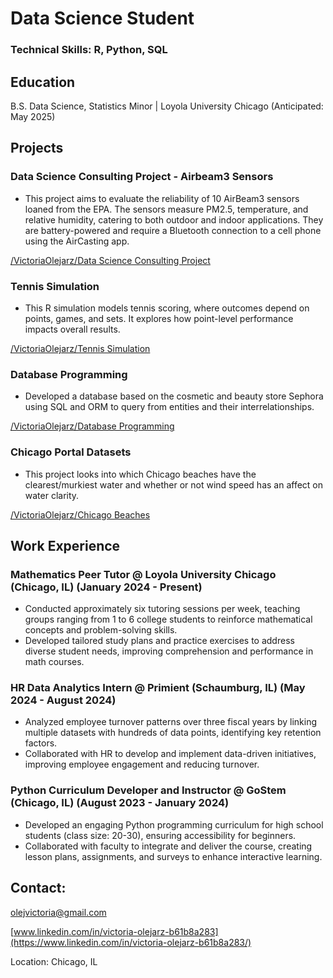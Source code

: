 # Data Science Student


### Technical Skills: R, Python, SQL


## Education
B.S. Data Science, Statistics Minor | Loyola University Chicago (Anticipated: May 2025)

## Projects

### Data Science Consulting Project - Airbeam3 Sensors
- This project aims to evaluate the reliability of 10 AirBeam3 sensors loaned from the EPA. The sensors measure PM2.5, temperature, and relative humidity, catering to both outdoor and indoor applications. They are battery-powered and require a Bluetooth connection to a cell phone using the AirCasting app.

[/VictoriaOlejarz/Data Science Consulting Project](https://github.com/VictoriaOlejarz/Data-science-consulting)


### Tennis Simulation
- This R simulation models tennis scoring, where outcomes depend on points, games, and sets. It explores how point-level performance impacts overall results.

[/VictoriaOlejarz/Tennis Simulation](https://github.com/VictoriaOlejarz/Tennis)


### Database Programming
- Developed a database based on the cosmetic and beauty store Sephora using SQL and ORM to query from entities and their interrelationships.

[/VictoriaOlejarz/Database Programming](https://github.com/VictoriaOlejarz/Database-Programming)

### Chicago Portal Datasets
- This project looks into which Chicago beaches have the clearest/murkiest water and whether or not wind speed has an affect on water clarity.

[/VictoriaOlejarz/Chicago Beaches](https://github.com/VictoriaOlejarz/Chicago-Beaches)


## Work Experience

### Mathematics Peer Tutor @ Loyola University Chicago (Chicago, IL) (January 2024 - Present)
- Conducted approximately six tutoring sessions per week, teaching groups ranging from 1 to 6 college
students to reinforce mathematical concepts and problem-solving skills.
- Developed tailored study plans and practice exercises to address diverse student needs, improving
comprehension and performance in math courses.

### HR Data Analytics Intern @ Primient (Schaumburg, IL) (May 2024 - August 2024)
- Analyzed employee turnover patterns over three fiscal years by linking multiple datasets with hundreds of
data points, identifying key retention factors.
- Collaborated with HR to develop and implement data-driven initiatives, improving employee engagement
and reducing turnover.


### Python Curriculum Developer and Instructor @ GoStem (Chicago, IL) (August 2023 - January 2024)
- Developed an engaging Python programming curriculum for high school students (class size: 20-30),
ensuring accessibility for beginners.
- Collaborated with faculty to integrate and deliver the course, creating lesson plans, assignments, and
surveys to enhance interactive learning.



## Contact: 

olejvictoria@gmail.com

[www.linkedin.com/in/victoria-olejarz-b61b8a283](https://www.linkedin.com/in/victoria-olejarz-b61b8a283/)

 Location: Chicago, IL
